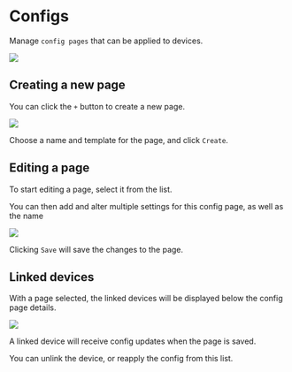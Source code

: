 # Configs

Manage `config pages` that can be applied to devices.

![](https://upload.r2.lb.chasm.cloud/2025/10/imgur/uMqUq30.png)

## Creating a new page

You can click the `+` button to create a new page.

![](https://upload.r2.lb.chasm.cloud/2025/10/imgur/FT8Vch9.png)

Choose a name and template for the page, and click `Create`.

## Editing a page

To start editing a page, select it from the list.

You can then add and alter multiple settings for this config page, as well as the name

![](https://upload.r2.lb.chasm.cloud/2025/10/imgur/H4GWEWq.png)

Clicking `Save` will save the changes to the page.

## Linked devices

With a page selected, the linked devices will be displayed below the config page details.

![](https://upload.r2.lb.chasm.cloud/2025/10/imgur/pHmNhWZ.png)

A linked device will receive config updates when the page is saved.

You can unlink the device, or reapply the config from this list.
